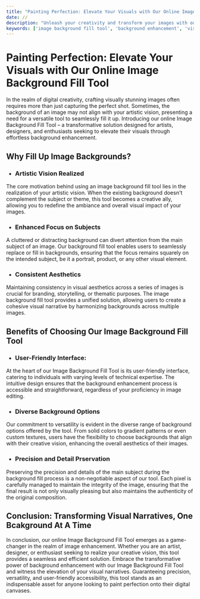 ```yaml
---
title: "Painting Perfection: Elevate Your Visuals with Our Online Image Background Fill Tool"
date: //
description: "Unleash your creativity and transform your images with our free and intuitive Image Background Fill Tool. Explore a seamless way to enhance your visuals by filling up or replacing backgrounds effortlessly."
keywords: ['image background fill tool', 'background enhancement', 'visual creativity', 'digital image editing', 'background replacement', 'online design tool']
---
```


# Painting Perfection: Elevate Your Visuals with Our Online Image Background Fill Tool

In the realm of digital creativity, crafting visually stunning images often requires more than just capturing the perfect shot. Sometimes, the background of an image may not align with your artistic vision, presenting a need for a versatile tool to seamlessly fill it up. Introducing our online Image Background Fill Tool – a transformative solution designed for artists, designers, and enthusiasts seeking to elevate their visuals through effortless background enhancement.

## Why Fill Up Image Backgrounds?

- ### Artistic Vision Realized

The core motivation behind using an image background fill tool lies in the realization of your artistic vision. When the existing background doesn't complement the subject or theme, this tool becomes a creative ally, allowing you to redefine the ambiance and overall visual impact of your images.

- ### Enhanced Focus on Subjects

A cluttered or distracting background can divert attention from the main subject of an image. Our background fill tool enables users to seamlessly replace or fill in backgrounds, ensuring that the focus remains squarely on the intended subject, be it a portrait, product, or any other visual element.

- ### Consistent Aesthetics

Maintaining consistency in visual aesthetics across a series of images is crucial for branding, storytelling, or thematic purposes. The image background fill tool provides a unified solution, allowing users to create a cohesive visual narrative by harmonizing backgrounds across multiple images.

## Benefits of Choosing Our Image Background Fill Tool

- ### User-Friendly Interface: 
 
At the heart of our Image Background Fill Tool is its user-friendly interface, catering to individuals with varying levels of technical expertise. The intuitive design ensures that the background enhancement process is accessible and straightforward, regardless of your proficiency in image editing.

- ### Diverse Background Options

Our commitment to versatility is evident in the diverse range of background options offered by the tool. From solid colors to gradient patterns or even custom textures, users have the flexibility to choose backgrounds that align with their creative vision, enhancing the overall aesthetics of their images.

- ### Precision and Detail Prservation

Preserving the precision and details of the main subject during the background fill process is a non-negotiable aspect of our tool. Each pixel is carefully managed to maintain the integrity of the image, ensuring that the final result is not only visually pleasing but also maintains the authenticity of the original composition.

## Conclusion: Transforming Visual Narratives, One Bcakground At A Time

In conclusion, our online Image Background Fill Tool emerges as a game-changer in the realm of image enhancement. Whether you are an artist, designer, or enthusiast seeking to realize your creative vision, this tool provides a seamless and efficient solution. Embrace the transformative power of background enhancement with our Image Background Fill Tool and witness the elevation of your visual narratives. Guaranteeing precision, versatility, and user-friendly accessibility, this tool stands as an indispensable asset for anyone looking to paint perfection onto their digital canvases.

